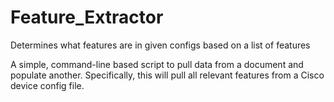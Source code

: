 # Feature_Extractor
Determines what features are in given configs based on a list of features

A simple, command-line based script to pull data from a document and populate another. Specifically, this will pull all relevant features from a Cisco device config file.

